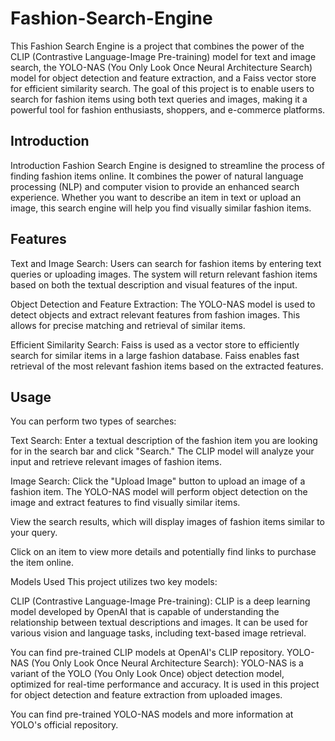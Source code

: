 # Fashion-Search-Engine

This Fashion Search Engine is a project that combines the power of the CLIP (Contrastive Language-Image Pre-training) model for text and image search, the YOLO-NAS (You Only Look Once Neural Architecture Search) model for object detection and feature extraction, and a Faiss vector store for efficient similarity search. The goal of this project is to enable users to search for fashion items using both text queries and images, making it a powerful tool for fashion enthusiasts, shoppers, and e-commerce platforms.

## Introduction
Introduction
Fashion Search Engine is designed to streamline the process of finding fashion items online. It combines the power of natural language processing (NLP) and computer vision to provide an enhanced search experience. Whether you want to describe an item in text or upload an image, this search engine will help you find visually similar fashion items.


## Features
Text and Image Search: Users can search for fashion items by entering text queries or uploading images. The system will return relevant fashion items based on both the textual description and visual features of the input.

Object Detection and Feature Extraction: The YOLO-NAS model is used to detect objects and extract relevant features from fashion images. This allows for precise matching and retrieval of similar items.

Efficient Similarity Search: Faiss is used as a vector store to efficiently search for similar items in a large fashion database. Faiss enables fast retrieval of the most relevant fashion items based on the extracted features.
## Usage

You can perform two types of searches:

Text Search: Enter a textual description of the fashion item you are looking for in the search bar and click "Search." The CLIP model will analyze your input and retrieve relevant images of fashion items.

Image Search: Click the "Upload Image" button to upload an image of a fashion item. The YOLO-NAS model will perform object detection on the image and extract features to find visually similar items.

View the search results, which will display images of fashion items similar to your query.

Click on an item to view more details and potentially find links to purchase the item online.

Models Used
This project utilizes two key models:

CLIP (Contrastive Language-Image Pre-training): CLIP is a deep learning model developed by OpenAI that is capable of understanding the relationship between textual descriptions and images. It can be used for various vision and language tasks, including text-based image retrieval.

You can find pre-trained CLIP models at OpenAI's CLIP repository.
YOLO-NAS (You Only Look Once Neural Architecture Search): YOLO-NAS is a variant of the YOLO (You Only Look Once) object detection model, optimized for real-time performance and accuracy. It is used in this project for object detection and feature extraction from uploaded images.

You can find pre-trained YOLO-NAS models and more information at YOLO's official repository.
